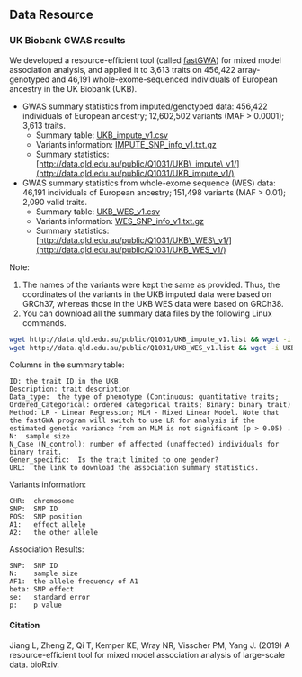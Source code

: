 
## Data Resource

### UK Biobank GWAS results
We developed a resource-efficient tool (called [fastGWA](#fastGWA)) for mixed model association analysis, and applied it to 3,613 traits on 456,422 array-genotyped and 46,191 whole-exome-sequenced individuals of European ancestry in the UK Biobank (UKB).

* GWAS summary statistics from imputed/genotyped data: 456,422 individuals of European ancestry; 12,602,502 variants (MAF > 0.0001); 3,613 traits.
    * Summary table: [UKB\_impute\_v1.csv](./static/UKB_impute_v1.csv)
    * Variants information: [IMPUTE\_SNP\_info\_v1.txt.gz](http://data.qld.edu.au/public/Q1031/IMPUTE_SNP_info_v1.txt.gz) 
    * Summary statistics: [http://data.qld.edu.au/public/Q1031/UKB\_impute\_v1/](http://data.qld.edu.au/public/Q1031/UKB_impute_v1/)
* GWAS summary statistics from whole-exome sequence (WES) data: 46,191 individuals of European ancestry; 151,498 variants (MAF > 0.01); 2,090 valid traits.
    * Summary table: [UKB\_WES\_v1.csv](./static/UKB_WES_v1.csv)
    * Variants information: [WES\_SNP\_info\_v1.txt.gz](http://data.qld.edu.au/public/Q1031/WES_SNP_info_v1.txt.gz)
    * Summary statistics: [http://data.qld.edu.au/public/Q1031/UKB\_WES\_v1/](http://data.qld.edu.au/public/Q1031/UKB_WES_v1/)

Note:   
1) The names of the variants were kept the same as provided. Thus, the coordinates of the variants in the UKB imputed data were based on GRCh37, whereas those in the UKB WES data were based on GRCh38.  
2) You can download all the summary data files by the following Linux commands.
```bash
wget http://data.qld.edu.au/public/Q1031/UKB_impute_v1.list && wget -i UKB_impute_v1.list
wget http://data.qld.edu.au/public/Q1031/UKB_WES_v1.list && wget -i UKB_WES_v1.list
```

Columns in the summary table:
```nohighlight
ID: the trait ID in the UKB
Description: trait description
Data_type:  the type of phenotype (Continuous: quantitative traits; Ordered_Categorical: ordered categorical traits; Binary: binary trait)
Method: LR - Linear Regression; MLM - Mixed Linear Model. Note that the fastGWA program will switch to use LR for analysis if the estimated genetic variance from an MLM is not significant (p > 0.05) .
N:  sample size
N_Case (N_control): number of affected (unaffected) individuals for binary trait.
Gener_specific:  Is the trait limited to one gender?
URL:  the link to download the association summary statistics.
```

Variants information:
```nohighlight
CHR:  chromosome
SNP:  SNP ID
POS:  SNP position
A1:   effect allele
A2:   the other allele
```

Association Results:
```nohightlight
SNP:  SNP ID
N:    sample size
AF1:  the allele frequency of A1
beta: SNP effect
se:   standard error
p:    p value
```

#### Citation
Jiang L, Zheng Z, Qi T, Kemper KE, Wray NR, Visscher PM, Yang J. (2019) A resource-efficient tool for mixed model association analysis of large-scale data. bioRxiv.


